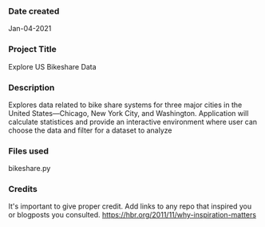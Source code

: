 ### Date created
Jan-04-2021
### Project Title
Explore US Bikeshare Data

### Description
Explores data related to bike share systems for three major cities in the United States—Chicago, New York City, and Washington.
Application will calculate statistices and provide an interactive environment where user can choose the data and filter for a dataset to analyze

### Files used
bikeshare.py

### Credits
It's important to give proper credit. Add links to any repo that inspired you or blogposts you consulted.
https://hbr.org/2011/11/why-inspiration-matters 

